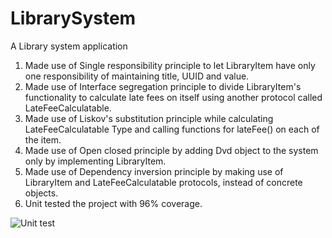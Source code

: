 # LibrarySystem
A Library system application

1. Made use of Single responsibility principle to let LibraryItem have only one responsibility of maintaining title, UUID and value.
2. Made use of Interface segregation principle to divide LibraryItem's functionality to calculate late fees on itself using another protocol called LateFeeCalculatable.
3. Made use of Liskov's substitution principle while calculating LateFeeCalculatable Type and calling functions for lateFee() on each of the item.
4. Made use of Open closed principle by adding Dvd object to the system only by implementing LibraryItem.
5. Made use of Dependency inversion principle by making use of LibraryItem and LateFeeCalculatable protocols, instead of concrete objects.
6. Unit tested the project with 96% coverage.


![Unit test](https://github.com/user-attachments/assets/a76c7cd1-3c1f-4064-86a3-462301c9def3)
